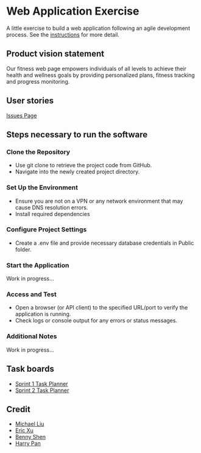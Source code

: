 # Web Application Exercise

A little exercise to build a web application following an agile development process. See the [instructions](instructions.md) for more detail.

## Product vision statement

Our fitness web page empowers individuals of all levels to achieve their health and wellness goals by providing personalized plans, fitness tracking and progress monitoring.

## User stories

[Issues Page](https://github.com/software-students-spring2025/2-web-app-web-crawlers/issues/1)

## Steps necessary to run the software

### Clone the Repository
- Use git clone to retrieve the project code from GitHub.
- Navigate into the newly created project directory.

### Set Up the Environment
- Ensure you are not on a VPN or any network environment that may cause DNS resolution errors.
- Install required dependencies

### Configure Project Settings
- Create a .env file and provide necessary database credentials in Public folder.

### Start the Application
Work in progress...

### Access and Test
- Open a browser (or API client) to the specified URL/port to verify the application is running.
- Check logs or console output for any errors or status messages.

### Additional Notes
Work in progress...


## Task boards
- [Sprint 1  Task Planner](https://github.com/orgs/software-students-spring2025/projects/87)
- [Sprint 2  Task Planner](https://github.com/orgs/software-students-spring2025/projects/135)


## Credit
- [Michael Liu](https://github.com/Michaelliu1017)
- [Eric Xu](https://github.com/EricXu1244)
- [Benny Shen](https://github.com/js-montgomery)
- [Harry Pan](https://github.com/pzhiheng)
